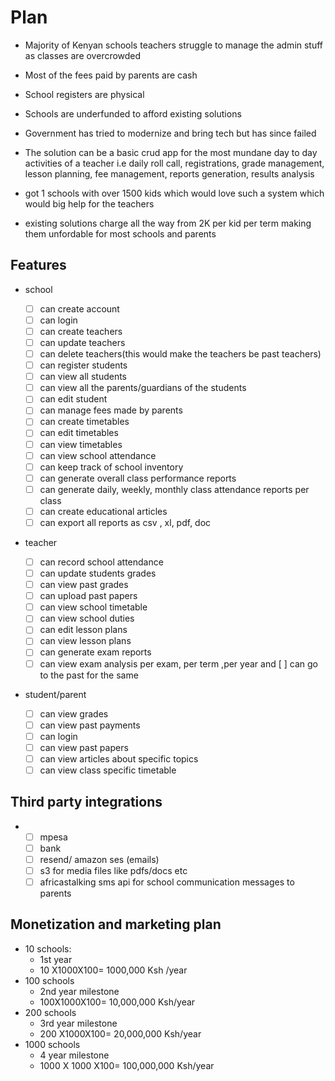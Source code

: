 # Plan
- Majority of Kenyan schools teachers struggle to manage the admin stuff as classes are overcrowded
- Most of the fees paid by parents are cash
- School registers are physical
- Schools are underfunded to afford existing solutions
- Government has tried to modernize and bring tech but has since failed

- The solution can be a basic crud app for the most mundane day to day activities of a teacher i.e daily roll call, registrations, grade management, lesson planning, fee management, reports generation, results analysis

- got 1 schools with over 1500 kids which would love such a system which would big help for the teachers
- existing solutions charge all the way from 2K per kid per term making them unfordable for most schools and parents

## Features
- school

	- [ ] can create account
	- [ ] can login
	- [ ] can create teachers
	- [ ] can update teachers
	- [ ] can delete teachers(this would make the teachers be past teachers)
	- [ ] can register students
	- [ ] can view all students
	- [ ] can view all the parents/guardians of the students
	- [ ] can edit student
	- [ ] can manage fees made by parents
	- [ ] can create timetables
	- [ ] can edit timetables
	- [ ] can view timetables
	- [ ] can view school attendance
	- [ ] can keep track of school inventory
	- [ ] can generate overall class performance reports
	- [ ] can generate daily, weekly, monthly class attendance reports per class
	- [ ] can create educational articles
	- [ ] can export all reports as csv , xl, pdf, doc
	
- teacher

	- [ ] can record school attendance
	- [ ] can update students grades
	- [ ] can view past grades
	- [ ] can upload past papers
	- [ ] can view school timetable
	- [ ] can view school duties
	- [ ] can edit lesson plans
	- [ ] can view lesson plans
	- [ ] can generate exam reports 
	- [ ] can view exam analysis per exam, per term ,per year and [ ] can go to the past for the same
	
- student/parent

	- [ ] can view grades
	- [ ] can view past payments
	- [ ] can login
	- [ ] can view past papers
	- [ ] can view articles about specific topics
	- [ ] can view class specific timetable

## Third party integrations
- 
	- [ ] mpesa 
	- [ ] bank
	- [ ] resend/ amazon ses (emails)
	- [ ] s3 for media files like pdfs/docs etc
	- [ ] africastalking sms api for school communication messages to parents

## Monetization and marketing plan

- 10 schools:
	- 1st year
	- 10 X1000X100= 1000,000 Ksh /year
- 100 schools
	- 2nd year milestone
	- 100X1000X100= 10,000,000 Ksh/year
- 200 schools
	- 3rd year milestone
	- 200 X1000X100= 20,000,000 Ksh/year
- 1000 schools
	- 4 year milestone
	- 1000 X 1000 X100= 100,000,000 Ksh/year
